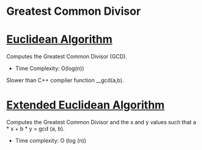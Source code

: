 # Greatest Common Divisor

# [Euclidean Algorithm](gcd.cpp)

Computes the Greatest Common Divisor (GCD).
* Time Complexity: O(log(n))

Slower than C++ compiler function __gcd(a,b).

# [Extended Euclidean Algorithm](extended_gcd.cpp)

Computes the Greatest Common Divisor and the x and y values such that a * x + b * y = gcd (a, b).
* Time complexity: O (log (n))
